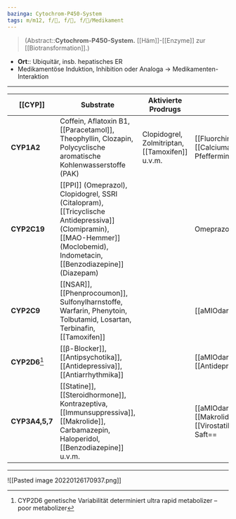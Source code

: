 ```yaml
---
bazinga: Cytochrom-P450-System
tags: m/m12, f/💩, f/🧪, f/💊/Medikament
---
```

> (Abstract::**Cytochrom-P450-System.** [[Häm]]-[[Enzyme]] zur [[Biotransformation]].)
- **Ort**:: Ubiquitär, insb. hepatisches ER
- Medikamentöse Induktion, Inhibition oder Analoga → Medikamenten-Interaktion

---
| [[CYP]]        | Substrate                                                                                                                                                               | Aktivierte Prodrugs                         | Inhibitoren                                                                                        | Induktoren                                                                                              |     |
| -------------- | ----------------------------------------------------------------------------------------------------------------------------------------------------------------------- | ------------------------------------------- | -------------------------------------------------------------------------------------------------- | ------------------------------------------------------------------------------------------------------- | --- |
| **CYP1A2**     | Coffein, Aflatoxin B1, [[Paracetamol]], Theophyllin, Clozapin, Polycyclische aromatische Kohlenwasserstoffe (PAK)                                                       | Clopidogrel, Zolmitriptan, [[Tamoxifen]] u.v.m. | [[Fluorchinolone]], Fluvoxamin, [[Calciumantagonisten\|Verapamil]], Pfefferminze, ==Grapefruit==   | PAK ([[Rauchen]]), ==[[Rifampicin]]==, Clotrimazol, [[PPI\|Omeprazol]], ==Johanniskraut==, Brokkoli, [[Insulin]] |     |
| **CYP2C19**    | [[PPI]] (Omeprazol), Clopidogrel, SSRI (Citalopram), [[Tricyclische Antidepressiva]] (Clomipramin), [[MAO-Hemmer]] (Moclobemid), Indometacin, [[Benzodiazepine]] (Diazepam) |                                             | Omeprazol, [[Azole]]                                                                  | Prednisolon, Carbamazepin, [[Rifampicin]]                                                                           |     |
| **CYP2C9**     | [[NSAR]], [[Phenprocoumon]], Sulfonylharnstoffe, Warfarin, Phenytoin, Tolbutamid, Losartan, Terbinafin, [[Tamoxifen]]                                                                                                                          |                                             | [[aMIOdaron]], ==[[Azole]]==                                                              | ==[[Rifampicin]]==                                                                                      |     |
| **CYP2D6**[^1]     | [[β-Blocker]], [[Antipsychotika]], [[Antidepressiva]], [[Antiarrhythmika]]                                                                                              |                                             | [[aMIOdaron]], [[Antipsychotika]], [[Antidepressiva]], [[MCP]]                                     | [[Rifampicin]], Dexamethason                                                                            |     |
| **CYP3A4,5,7** | [[Statine]], [[Steroidhormone]], Kontrazeptiva, [[Immunsuppressiva]], [[Makrolide]], Carbamazepin, Haloperidol, [[Benzodiazepine]] u.v.m.                               |                                             | [[aMIOdaron]], [[Azole]], [[Makrolide]], [[HIV]]-[[Virostatika]], ==Grapefruit-Saft== | ==Carbamazepin==, [[Rifampicin]], Johanniskraut                                                         |     |

---
![[Pasted image 20220126170937.png]]

[^1]: CYP2D6 genetische Variabilität determiniert ultra rapid metabolizer – poor metabolizer